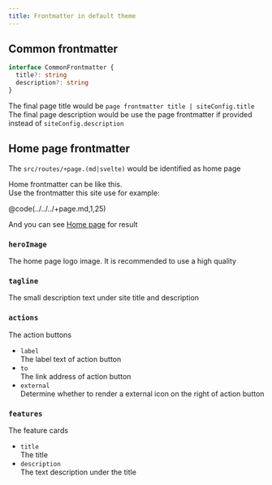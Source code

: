 ```yaml
---
title: Frontmatter in default theme
---
```


## Common frontmatter

```ts
interface CommonFrontmatter {
  title?: string
  description?: string
}
```

The final page title would be `page frontmatter title | siteConfig.title`  
The final page description would be use the page frontmatter if provided instead of `siteConfig.description`


## Home page frontmatter

The `src/routes/+page.(md|svelte)` would be identified as home page

Home frontmatter can be like this.  
Use the frontmatter this site use for example:

@code(../../../+page.md,1,25)

And you can see [Home page](/) for result

### `heroImage`

The home page logo image. It is recommended to use a high quality

### `tagline`

The small description text under site title and description

### `actions`

The action buttons
* `label`  
  The label text of action button
* `to`  
  The link address of action button
* `external`  
  Determine whether to render a external icon on the right of action button

### `features`

The feature cards

* `title`  
  The title
* `description`  
  The text description under the title